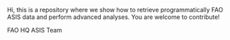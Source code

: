 Hi, this is a repository where we show how to retrieve programmatically FAO ASIS data and perform advanced analyses. 
You are welcome to contribute! 

FAO HQ ASIS Team
